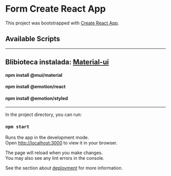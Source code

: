 # Form Create React App

This project was bootstrapped with [Create React App](https://github.com/facebook/create-react-app).

## Available Scripts

***
## Blibioteca instalada: [Material-ui](https://mui.com/material-ui/getting-started/installation/)
#### npm install @mui/material
#### npm install @emotion/react
#### npm install @emotion/styled

***

In the project directory, you can run:

### `npm start`

Runs the app in the development mode.\
Open [http://localhost:3000](http://localhost:3000) to view it in your browser.

The page will reload when you make changes.\
You may also see any lint errors in the console.

See the section about [deployment](https://facebook.github.io/create-react-app/docs/deployment) for more information.


